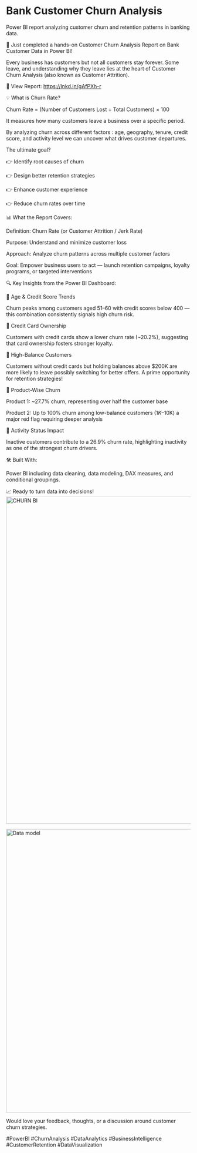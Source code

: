 # Bank Customer Churn Analysis
Power BI report analyzing customer churn and retention patterns in banking data.

🎯 Just completed a hands-on Customer Churn Analysis Report on Bank Customer Data in Power BI!

Every business has customers but not all customers stay forever. Some leave, and understanding why they leave lies at the heart of Customer Churn Analysis (also known as Customer Attrition).



🔗 View Report: https://lnkd.in/gAfPXh-r



💡 What is Churn Rate?

 Churn Rate = (Number of Customers Lost ÷ Total Customers) × 100

It measures how many customers leave a business over a specific period.

 By analyzing churn across different factors : age, geography, tenure, credit score, and activity level  we can uncover what drives customer departures.



The ultimate goal?

 👉 Identify root causes of churn

 👉 Design better retention strategies

 👉 Enhance customer experience

 👉 Reduce churn rates over time



📊 What the Report Covers:

 Definition: Churn Rate (or Customer Attrition / Jerk Rate)

 Purpose: Understand and minimize customer loss

 Approach: Analyze churn patterns across multiple customer factors

 Goal: Empower business users to act — launch retention campaigns, loyalty programs, or targeted interventions



🔍 Key Insights from the Power BI Dashboard:

🔹 Age & Credit Score Trends

 Churn peaks among customers aged 51–60 with credit scores below 400 — this combination consistently signals high churn risk.

🔹 Credit Card Ownership

 Customers with credit cards show a lower churn rate (~20.2%), suggesting that card ownership fosters stronger loyalty.

🔹 High-Balance Customers

 Customers without credit cards but holding balances above $200K are more likely to leave  possibly switching for better offers. A prime opportunity for retention strategies!

🔹 Product-Wise Churn

Product 1: ~27.7% churn, representing over half the customer base

Product 2: Up to 100% churn among low-balance customers ($1K–$10K)  a major red flag requiring deeper analysis

🔹 Activity Status Impact

 Inactive customers contribute to a 26.9% churn rate, highlighting inactivity as one of the strongest churn drivers.


🛠 Built With:

 Power BI  including data cleaning, data modeling, DAX measures, and conditional groupings.



📈 Ready to turn data into decisions!
<img width="1731" height="891" alt="CHURN BI" src="https://github.com/user-attachments/assets/460e8c63-a872-44c2-8cd1-1fbcf7e9cfae" />

<img width="1126" height="772" alt="Data model" src="https://github.com/user-attachments/assets/b6ab19bd-2267-4ae1-b7a3-3969da2a0694" />



 Would love your feedback, thoughts, or a discussion around customer churn strategies.



#PowerBI #ChurnAnalysis #DataAnalytics #BusinessIntelligence #CustomerRetention #DataVisualization
